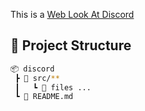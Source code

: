 This is a [Web Look At Discord](https://discord.gg/jmHBhKyRUG)

## 📂 Project Structure

```bash
📦 discord
 ┣ 📂 src/**
 ┃   ┗ 📜 files ...
 ┗ 📜 README.md
```
